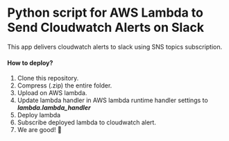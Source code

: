 # Python script for AWS Lambda to Send Cloudwatch Alerts on Slack

This app delivers cloudwatch alerts to slack using SNS topics subscription.

#### How to deploy?

1. Clone this repository.
2. Compress (.zip) the entire folder.
3. Upload on AWS lambda.
4. Update lambda handler in AWS lambda runtime handler settings to ***lambda.lambda_handler***
5. Deploy lambda
6. Subscribe deployed lambda to cloudwatch alert.
7. We are good! :wave: